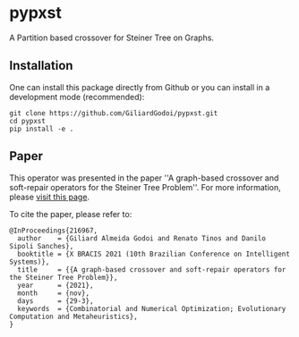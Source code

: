 # pypxst

A Partition based crossover for Steiner Tree on Graphs.

## Installation

One can install this package directly from Github or you can install in a development mode (recommended):

```
git clone https://github.com/GiliardGodoi/pypxst.git
cd pypxst
pip install -e .
```

## Paper

This operator was presented in the paper ''A graph-based crossover and soft-repair operators for the Steiner Tree Problem''.
For more information, please [visit this page](https://link.springer.com/chapter/10.1007/978-3-030-91702-9_8).

To cite the paper, please refer to:

```
@InProceedings{216967,
  author    = {Giliard Almeida Godoi and Renato Tinos and Danilo Sipoli Sanches},
  booktitle = {X BRACIS 2021 (10th Brazilian Conference on Intelligent Systems)},
  title     = {{A graph-based crossover and soft-repair operators for the Steiner Tree Problem}},
  year      = {2021},
  month     = {nov},
  days      = {29-3},
  keywords  = {Combinatorial and Numerical Optimization; Evolutionary Computation and Metaheuristics},
}
```
